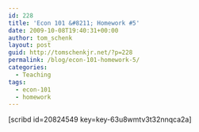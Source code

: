 ```yaml
---
id: 228
title: 'Econ 101 &#8211; Homework #5'
date: 2009-10-08T19:40:31+00:00
author: tom_schenk
layout: post
guid: http://tomschenkjr.net/?p=228
permalink: /blog/econ-101-homework-5/
categories:
  - Teaching
tags:
  - econ-101
  - homework
---
```

[scribd id=20824549 key=key-63u8wmtv3t32nnqca2a]